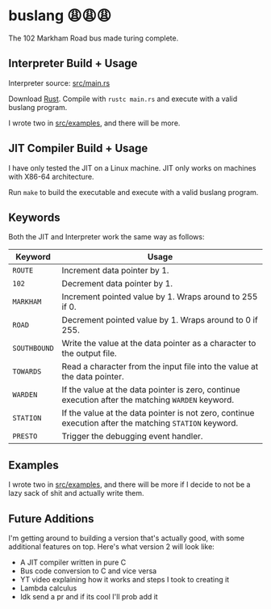 buslang 😩😩😩
============

The 102 Markham Road bus made turing complete.

## Interpreter Build + Usage

Interpreter source: [src/main.rs](src/main.rs)

Download [Rust](https://www.rust-lang.org/tools/install).
Compile with `rustc main.rs` and execute with a valid buslang program.

I wrote two in [src/examples](src/examples), and there will be more.

## JIT Compiler Build + Usage

I have only tested the JIT on a Linux machine. JIT only
works on machines with X86-64 architecture. 

Run `make` to build the executable and execute with a valid buslang
program.

## Keywords 

Both the JIT and Interpreter work the same way as follows:

| Keyword      | Usage                                                                                                 | 
|--------------|-------------------------------------------------------------------------------------------------------|
| `ROUTE`      | Increment data pointer by 1.                                                                          |
| `102`        | Decrement data pointer by 1.                                                                          |
| `MARKHAM`    | Increment pointed value by 1. Wraps around to 255 if 0.                                               |
| `ROAD`       | Decrement pointed value by 1. Wraps around to 0 if 255.                                               | 
| `SOUTHBOUND` | Write the value at the data pointer as a character to the output file.                                |
| `TOWARDS`    | Read a character from the input file into the value at the data pointer.                              |
| `WARDEN`     | If the value at the data pointer is zero, continue execution after the matching `WARDEN` keyword.     |
| `STATION`    | If the value at the data pointer is not zero, continue execution after the matching `STATION` keyword.|
| `PRESTO`     | Trigger the debugging event handler.                                                                  |

## Examples

I wrote two in [src/examples](src/examples), and there will be more
if I decide to not be a lazy sack of shit and actually write them.

## Future Additions

I'm getting around to building a version that's actually good,
with some additional features on top. Here's what version 2 will look like:

- A JIT compiler written in pure C
- Bus code conversion to C and vice versa
- YT video explaining how it works and steps I took to creating it
- Lambda calculus 
- Idk send a pr and if its cool I'll prob add it
